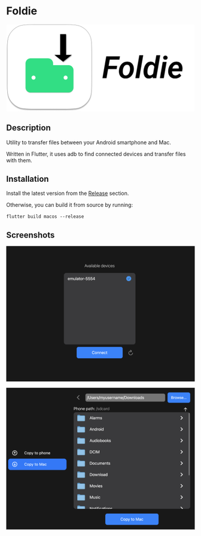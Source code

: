 # Foldie
<p align="center">  
<img src="images/foldie_icon.png" width="512px" alt="Foldie Logo">
</p>

## Description

Utility to transfer files between your Android smartphone and Mac.  

Written in Flutter, it uses adb to find connected devices and transfer files with them.

## Installation

Install the latest version from the [Release](https://github.com/FLopriore/foldie/releases) section.

Otherwise, you can build it from source by running:

```
flutter build macos --release
```

## Screenshots
![Image](images/available_devices_screen.png)

![Image](images/transfer_screen.png)
